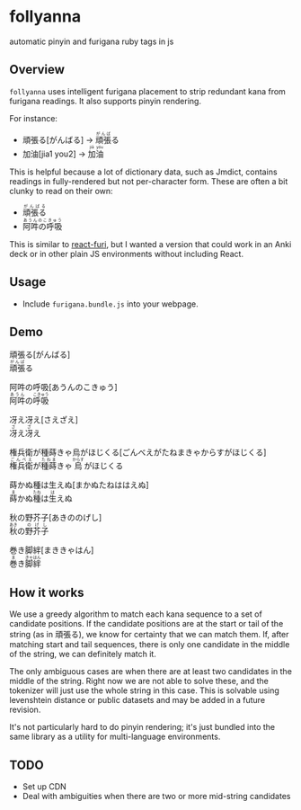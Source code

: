 # follyanna
automatic pinyin and furigana ruby tags in js

## Overview
`follyanna` uses intelligent furigana placement to strip redundant kana from furigana readings. It also supports pinyin rendering.

For instance:
* 頑張る[がんばる] -> <ruby>頑張<rt>がんば</rt>る</ruby>
* 加油[jia1 you2] -> <ruby>加<rt>jiā</rt>油<rt>yóu</rt></ruby>

This is helpful because a lot of dictionary data, such as Jmdict, contains readings in fully-rendered but not per-character form. These are often a bit clunky to read on their own:

* <ruby>頑張る<rt>がんばる</rt></ruby>
* <ruby>阿吽の呼吸<rt>あうんのこきゅう</rt></ruby>


This is similar to [react-furi](https://github.com/DJTB/react-furi), but I wanted a version that could work in an Anki deck or in other plain JS environments without including React.

## Usage
* Include `furigana.bundle.js` into your webpage.


## Demo
頑張る[がんばる]<br>
<ruby>頑張<rt>がんば</rt>る<rt> </rt></ruby>

阿吽の呼吸[あうんのこきゅう]<br>
<ruby>阿吽<rt>あうん</rt>の<rt> </rt>呼吸<rt>こきゅう</rt></ruby>

冴え冴え[さえざえ]<br>
<ruby>冴<rt>さ</rt>え<rt> </rt>冴<rt>ざ</rt>え<rt> </rt></ruby>

権兵衛が種蒔きゃ烏がほじくる[ごんべえがたねまきゃからすがほじくる]<br>
<ruby>権兵衛<rt>ごんべえ</rt>が<rt> </rt>種蒔<rt>たねま</rt>きゃ<rt> </rt>烏<rt>からす</rt>がほじくる<rt> </rt></ruby>

蒔かぬ種は生えぬ[まかぬたねははえぬ]<br>
<ruby>蒔<rt>ま</rt>かぬ<rt> </rt>種<rt>たね</rt>は<rt> </rt>生<rt>は</rt>えぬ<rt> </rt></ruby>

秋の野芥子[あきののげし]<br>
<ruby>秋<rt>あき</rt>の<rt> </rt>野芥子<rt>のげし</rt></ruby>

巻き脚絆[まききゃはん]<br>
<ruby>巻<rt>ま</rt>き<rt> </rt>脚絆<rt>きゃはん</rt></ruby>

## How it works
We use a greedy algorithm to match each kana sequence to a set of candidate positions. If the candidate positions are at the start or tail of the string (as in 頑張る), we know for certainty that we can match them. If, after matching start and tail sequences, there is only one candidate in the middle of the string, we can definitely match it.

The only ambiguous cases are when there are at least two candidates in the middle of the string. Right now we are not able to solve these, and the tokenizer will just use the whole string in this case. This is solvable using levenshtein distance or public datasets and may be added in a future revision.

It's not particularly hard to do pinyin rendering; it's just bundled into the same library as a utility for multi-language environments.

## TODO
* Set up CDN
* Deal with ambiguities when there are two or more mid-string candidates